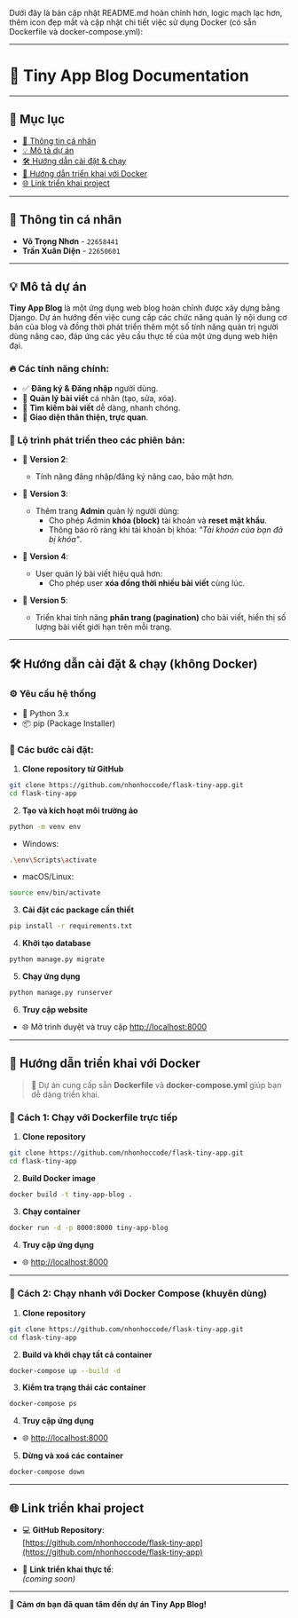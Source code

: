 Dưới đây là bản cập nhật README.md hoàn chỉnh hơn, logic mạch lạc hơn, thêm icon đẹp mắt và cập nhật chi tiết việc sử dụng Docker (có sẵn Dockerfile và docker-compose.yml):

---

# 🚀 Tiny App Blog Documentation

---

## 📖 Mục lục
- [👤 Thông tin cá nhân](#-thông-tin-cá-nhân)
- [💡 Mô tả dự án](#-mô-tả-dự-án)
- [🛠️ Hướng dẫn cài đặt & chạy](#️-hướng-dẫn-cài-đặt--chạy)
- [🐳 Hướng dẫn triển khai với Docker](#-hướng-dẫn-triển-khai-với-docker)
- [🌐 Link triển khai project](#-link-triển-khai-project)

---

## 👤 Thông tin cá nhân

- **Võ Trọng Nhơn** - `22658441`  
- **Trần Xuân Diện** - `22650601`

---

## 💡 Mô tả dự án

**Tiny App Blog** là một ứng dụng web blog hoàn chỉnh được xây dựng bằng Django. Dự án hướng đến việc cung cấp các chức năng quản lý nội dung cơ bản của blog và đồng thời phát triển thêm một số tính năng quản trị người dùng nâng cao, đáp ứng các yêu cầu thực tế của một ứng dụng web hiện đại.

### 🔥 Các tính năng chính:

- ✅ **Đăng ký & Đăng nhập** người dùng.
- 📄 **Quản lý bài viết** cá nhân (tạo, sửa, xóa).
- 🔎 **Tìm kiếm bài viết** dễ dàng, nhanh chóng.
- 🎨 **Giao diện thân thiện, trực quan**.

### 🚧 Lộ trình phát triển theo các phiên bản:

- 🌟 **Version 2**:  
  - Tính năng đăng nhập/đăng ký nâng cao, bảo mật hơn.

- 🌟 **Version 3**:  
  - Thêm trang **Admin** quản lý người dùng:
    - Cho phép Admin **khóa (block)** tài khoản và **reset mật khẩu**.
    - Thông báo rõ ràng khi tài khoản bị khóa: _"Tài khoản của bạn đã bị khóa"_.

- 🌟 **Version 4**:  
  - User quản lý bài viết hiệu quả hơn:
    - Cho phép user **xóa đồng thời nhiều bài viết** cùng lúc.

- 🌟 **Version 5**:  
  - Triển khai tính năng **phân trang (pagination)** cho bài viết, hiển thị số lượng bài viết giới hạn trên mỗi trang.

---

## 🛠️ Hướng dẫn cài đặt & chạy (không Docker)

### ⚙️ Yêu cầu hệ thống

- 🐍 Python 3.x  
- 📦 pip (Package Installer)

### 📌 Các bước cài đặt:

1. **Clone repository từ GitHub**
```bash
git clone https://github.com/nhonhoccode/flask-tiny-app.git
cd flask-tiny-app
```

2. **Tạo và kích hoạt môi trường ảo**
```bash
python -m venv env
```

- Windows:
```bash
.\env\Scripts\activate
```

- macOS/Linux:
```bash
source env/bin/activate
```

3. **Cài đặt các package cần thiết**
```bash
pip install -r requirements.txt
```

4. **Khởi tạo database**
```bash
python manage.py migrate
```

5. **Chạy ứng dụng**
```bash
python manage.py runserver
```

6. **Truy cập website**
- 🌐 Mở trình duyệt và truy cập [http://localhost:8000](http://localhost:8000)

---

## 🐳 Hướng dẫn triển khai với Docker

> 🔹 Dự án cung cấp sẵn **Dockerfile** và **docker-compose.yml** giúp bạn dễ dàng triển khai.

### 📌 Cách 1: Chạy với Dockerfile trực tiếp

1. **Clone repository**
```bash
git clone https://github.com/nhonhoccode/flask-tiny-app.git
cd flask-tiny-app
```

2. **Build Docker image**
```bash
docker build -t tiny-app-blog .
```

3. **Chạy container**
```bash
docker run -d -p 8000:8000 tiny-app-blog
```

4. **Truy cập ứng dụng**
- 🌐 [http://localhost:8000](http://localhost:8000)

---

### 📌 Cách 2: Chạy nhanh với Docker Compose (khuyên dùng)

1. **Clone repository**
```bash
git clone https://github.com/nhonhoccode/flask-tiny-app.git
cd flask-tiny-app
```

2. **Build và khởi chạy tất cả container**
```bash
docker-compose up --build -d
```

3. **Kiểm tra trạng thái các container**
```bash
docker-compose ps
```

4. **Truy cập ứng dụng**
- 🌐 [http://localhost:8000](http://localhost:8000)

5. **Dừng và xoá các container**
```bash
docker-compose down
```

---

## 🌐 Link triển khai project

- 💻 **GitHub Repository**:  
[https://github.com/nhonhoccode/flask-tiny-app](https://github.com/nhonhoccode/flask-tiny-app)

- 🚀 **Link triển khai thực tế**:  
_(coming soon)_

---

🙌 **Cảm ơn bạn đã quan tâm đến dự án Tiny App Blog!**  